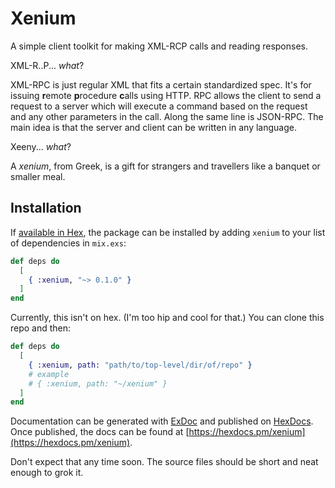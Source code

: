 # Xenium

A simple client toolkit for making XML-RCP calls and reading responses.

XML-R..P... _what_?

XML-RPC is just regular XML that fits a certain standardized spec. It's for
issuing **r**emote **p**rocedure **c**alls using HTTP. RPC allows the client to send
a request to a server which will execute a command based on the request and
any other parameters in the call. Along the same line is JSON-RPC. The main
idea is that the server and client can be written in any language.

Xeeny... _what_?

A _xenium_, from Greek, is a gift for strangers and travellers like a banquet
or smaller meal.

## Installation

If [available in Hex](https://hex.pm/docs/publish), the package can be installed
by adding `xenium` to your list of dependencies in `mix.exs`:

```elixir
def deps do
  [
    { :xenium, "~> 0.1.0" }
  ]
end
```

Currently, this isn't on hex. (I'm too hip and cool for that.) You can clone
this repo and then:

```elixir
def deps do
  [
    { :xenium, path: "path/to/top-level/dir/of/repo" }
    # example
    # { :xenium, path: "~/xenium" }
  ]
end
```

Documentation can be generated with [ExDoc](https://github.com/elixir-lang/ex_doc)
and published on [HexDocs](https://hexdocs.pm). Once published, the docs can
be found at [https://hexdocs.pm/xenium](https://hexdocs.pm/xenium).

Don't expect that any time soon. The source files should be short and neat
enough to grok it.
